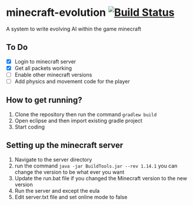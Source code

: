 # minecraft-evolution [![Build Status](https://semaphoreci.com/api/v1/projects/b5658be0-0e05-4ae2-95df-759fd9561ab7/2717468/badge.svg)](https://semaphoreci.com/voxelbee-87/minecraft-evolution)
A system to write evolving AI within the game minecraft

## To Do
- [x] Login to minecraft server
- [x] Get all  packets working
- [ ] Enable other minecraft versions
- [ ] Add physics and movement code for the player

## How to get running?
1. Clone the repository then run the command `gradlew build`
2. Open eclipse and then import existing gradle project
3. Start coding

## Setting up the minecraft server
1. Navigate to the server directory
2. run the command `java -jar BuildTools.jar --rev 1.14.1` you can change the version to be what ever you want
3. Update the run.bat file if you changed the Minecraft version to the new version
4. Run the server and except the eula
5. Edit server.txt file and set online mode to false
